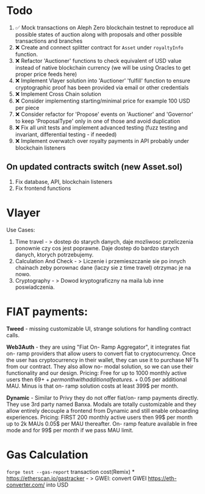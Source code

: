 # Todo

1. ✅ Mock transactions on Aleph Zero blockchain testnet to reproduce all possible states of auction along with proposals and other possible transactions and branches
2. ❌ Create and connect splitter contract for `Asset` under `royaltyInfo` function.
3. ❌ Refactor 'Auctioner' functions to check equivalent of USD value instead of native blockchain currency (we will be using Oracles to get proper price feeds here)
4. ❌ Implement Vlayer solution into 'Auctioner' 'fulfill' function to ensure cryptographic proof has been provided via email or other credentials
5. ❌ Implement Cross Chain solution
6. ❌ Consider implementing starting/minimal price for example 100 USD per piece
7. ❌ Consider refactor for 'Propose' events on 'Auctioner' and 'Governor' to keep 'ProposalType' only in one of those and avoid duplication
8. ❌ Fix all unit tests and implement advanced testing (fuzz testing and invariant, differential testing - if needed)
9. ❌ Implement overwatch over royalty payments in API probably under blockchain listeners

## On updated contracts switch (new Asset.sol)

1. Fix database, API, blockchain listeners
2. Fix frontend functions

# Vlayer

Use Cases:

1. Time travel - > dostep do starych danych, daje mozliwosc przeliczenia ponownie czy cos jest poprawne. Daje dostep do bardzo starych danych, ktorych potrzebujemy.
2. Calculation And Check - > Liczenie i przemieszczanie sie po innych chainach zeby porownac dane (laczy sie z time travel) otrzymac je na nowo.
3. Cryptography - > Dowod kryptograficzny na maila lub inne poswiadczenia.

# FIAT payments:

**Tweed** - missing customizable UI, strange solutions for handling contract calls.

**Web3Auth** - they are using "Fiat On- Ramp Aggregator", it integrates fiat on- ramp providers that allow users to convert fiat to cryptocurrency. Once the user has cryptocurrency in their wallet, they can use it to purchase NFTs from our contract. They also allow no- modal solution, so we can use their functionality and our design. Pricing: Free for up to 1000 monthly active users then 69$++ per month with additional features. +0.05$ per additional MAU. Minus is that on- ramp solution costs at least 399$ per month.

**Dynamic** - Similar to Privy they do not offer fiat/on- ramp payments directly. They use 3rd party named Banxa. Modals are totally customizable and they allow entirely decouple a frontend from Dynamic and still enable onboarding experiences. Pricing: FIRST 200 monthly active users then 99$ per month up to 2k MAUs 0.05$ per MAU thereafter. On- ramp feature available in free mode and for 99$ per month if we pass MAU limit.

# Gas Calculation

`forge test --gas-report`
transaction cost(Remix) \* https://etherscan.io/gastracker - > GWEI: convert GWEI https://eth-converter.com/ into USD

